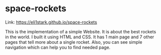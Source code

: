 # space-rockets
Link: https://eli1stark.github.io/space-rockets

This is the implementation of a simple Website. It is about the best rockets in the world. I built it using HTML and CSS. It has 1 main page and 7 other pages that tell more about a single rocket. Also, you can see simple navigation which can help you to find needed page.
